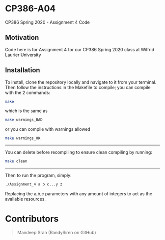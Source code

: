 # CP386-A04

CP386 Spring 2020 - Assignment 4 Code

## Motivation

Code here is for Assignment 4 for our CP386 Spring 2020 class at Wilfrid Laurier University

## Installation

To install, clone the repository locally and navigate to it from your terminal.
Then follow the instructions in the Makefile to compile; you can compile with the 2 commands:

```bash
make
```

which is the same as

```bash
make warnings_BAD
```

or you can compile with warnings allowed

```bash
make warnings_OK
```

---

You can delete before recompiling to ensure clean compiling by running:

```bash
make clean
```

---

Then to run the program, simply:

```bash
./Assignment_4 a b c...y z
```

Replacing the a,b,c parameters with any amount of integers to act as the available resources.

# Contributors

> Mandeep Sran (RandySiren on GitHub)
